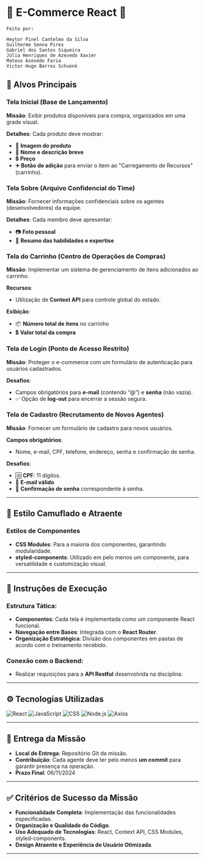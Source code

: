 # 🛒 **E-Commerce React** 🛒

    Feito por: 

    Heytor Pinel Cantelmo da Silva
    Guilherme Senna Pires
    Gabriel dos Santos Siqueira
    Júlia Henriques de Azevedo Xavier
    Mateus Azevedo Faria
    Victor Hugo Barros Schuenk



## 🌟 Alvos Principais

### **Tela Inicial (Base de Lançamento)**

**Missão**: Exibir produtos disponíveis para compra, organizados em uma grade visual.

**Detalhes**: Cada produto deve mostrar:
- 📸 **Imagem do produto**
- 📝 **Nome e descrição breve**
- 💲 **Preço**
- ➕ **Botão de adição** para enviar o item ao "Carregamento de Recursos" (carrinho).

### **Tela Sobre (Arquivo Confidencial do Time)**

**Missão**: Fornecer informações confidenciais sobre os agentes (desenvolvedores) da equipe.

**Detalhes**: Cada membro deve apresentar:
- 📷 **Foto pessoal**
- 🧩 **Resumo das habilidades e expertise**

### **Tela do Carrinho (Centro de Operações de Compras)**

**Missão**: Implementar um sistema de gerenciamento de itens adicionados ao carrinho.

**Recursos**:
- Utilização de **Context API** para controle global do estado.
  
**Exibição**:
- 📦 **Número total de itens** no carrinho
- 💲 **Valor total da compra**

### **Tela de Login (Ponto de Acesso Restrito)**

**Missão**: Proteger o e-commerce com um formulário de autenticação para usuários cadastrados.

**Desafios**:
- Campos obrigatórios para **e-mail** (contendo “@”) e **senha** (não vazia).
- ✅ Opção de **log-out** para encerrar a sessão segura.

### **Tela de Cadastro (Recrutamento de Novos Agentes)**

**Missão**: Fornecer um formulário de cadastro para novos usuários.

**Campos obrigatórios**:
- Nome, e-mail, CPF, telefone, endereço, senha e confirmação de senha.

**Desafios**:
- 🆔 **CPF**: 11 dígitos.
- 📧 **E-mail válido**
- 🔑 **Confirmação de senha** correspondente à senha.

---

## 🎨 Estilo Camuflado e Atraente

### **Estilos de Componentes**

- **CSS Modules**: Para a maioria dos componentes, garantindo modularidade.
- **styled-components**: Utilizado em pelo menos um componente, para versatilidade e customização visual.

---

## 🚀 Instruções de Execução

### **Estrutura Tática**:

- **Componentes**: Cada tela é implementada como um componente React funcional.
- **Navegação entre Bases**: Integrada com o **React Router**.
- **Organização Estratégica**: Divisão dos componentes em pastas de acordo com o treinamento recebido.

### **Conexão com o Backend**:

- Realizar requisições para a **API Restful** desenvolvida na disciplina.

---

## ⚙️ Tecnologias Utilizadas
![React](https://img.shields.io/badge/React-61DAFB?style=for-the-badge&logo=react&logoColor=black) 
![JavaScript](https://img.shields.io/badge/JavaScript-F7DF1E?style=for-the-badge&logo=javascript&logoColor=black) 
![CSS](https://img.shields.io/badge/CSS-1572B6?style=for-the-badge&logo=css3&logoColor=white) 
![Node.js](https://img.shields.io/badge/Node.js-339933?style=for-the-badge&logo=nodedotjs&logoColor=white) 
![Axios](https://img.shields.io/badge/Axios-5A29E4?style=for-the-badge&logo=axios&logoColor=white)

---

## 📝 Entrega da Missão

- **Local de Entrega**: Repositório Git da missão.
- **Contribuição**: Cada agente deve ter pelo menos **um commit** para garantir presença na operação.
- **Prazo Final**: 06/11/2024

---

## ✅ Critérios de Sucesso da Missão

- **Funcionalidade Completa**: Implementação das funcionalidades especificadas.
- **Organização e Qualidade do Código**.
- **Uso Adequado de Tecnologias**: React, Context API, CSS Modules, styled-components.
- **Design Atraente e Experiência de Usuário Otimizada**.

---

